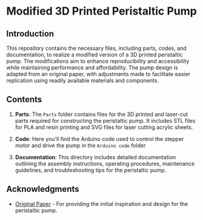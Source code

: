 # Modified 3D Printed Peristaltic Pump

## Introduction
This repository contains the necessary files, including parts, codes, and documentation, to realize a modified version of a 3D printed peristaltic pump. The modifications aim to enhance reproducibility and accessibility while maintaining performance and affordability. The pump design is adapted from an original paper, with adjustments made to facilitate easier replication using readily available materials and components.

## Contents
1. **Parts**: The `Parts` folder contains files for the 3D printed and laser-cut parts required for constructing the peristaltic pump. It includes STL files for PLA and resin printing and SVG files for laser cutting acrylic sheets.

2. **Code**: Here you'll find the Arduino code used to control the stepper motor and drive the pump in the `Arduino code` folder

3. **Documentation**: This directory includes detailed documentation outlining the assembly instructions, operating procedures, maintenance guidelines, and troubleshooting tips for the peristaltic pump. 


## Acknowledgments
- [Original Paper](https://www.sciencedirect.com/science/article/pii/S2468067221000316) - For providing the initial inspiration and design for the peristaltic pump.